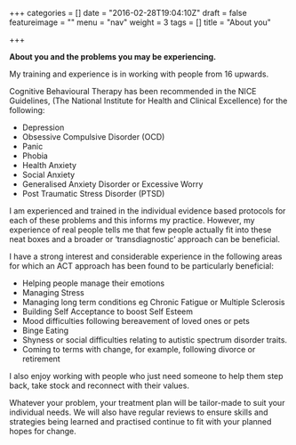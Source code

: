 +++
categories = []
date = "2016-02-28T19:04:10Z"
draft = false
featureimage = ""
menu = "nav"
weight = 3
tags = []
title = "About you"

+++

**About you and the problems you may be experiencing.**


My training and experience is in working with people from 16 upwards.


Cognitive Behavioural Therapy has been recommended in the NICE Guidelines, (The National Institute for Health and Clinical Excellence) for the following:


* Depression
* Obsessive Compulsive Disorder (OCD)
* Panic
* Phobia
* Health Anxiety
* Social Anxiety
* Generalised Anxiety Disorder or Excessive Worry
* Post Traumatic Stress Disorder (PTSD)


I am experienced and trained in the individual evidence based protocols for each of these problems and this informs my practice. However, my experience of real people tells me that few people actually fit into these neat boxes and a broader or ‘transdiagnostic’ approach can be beneficial. 


I have a strong interest and considerable experience in the following areas 
for which an ACT approach has been found to be particularly beneficial: 

* Helping people manage their emotions 
* Managing Stress 
* Managing long term conditions eg Chronic Fatigue or Multiple Sclerosis
* Building Self Acceptance  to boost Self Esteem
* Mood difficulties following bereavement of loved ones or pets
* Binge Eating
* Shyness or social difficulties relating to autistic spectrum disorder traits.
* Coming to terms with change, for example, following divorce or retirement 


I also enjoy working with people who just need someone to help them step back, 
take stock and reconnect with their values.


Whatever your problem, your treatment plan will be tailor-made to suit your 
individual needs. We will also have regular reviews to ensure skills and 
strategies being learned and practised continue to fit with your planned hopes 
for change.
